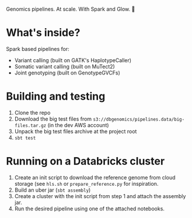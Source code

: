 Genomics pipelines. At scale. With Spark and Glow. :exploding_head:

# What's inside?

Spark based pipelines for:
- Variant calling (built on GATK's HaplotypeCaller)
- Somatic variant calling (built on MuTect2)
- Joint genotyping (built on GenotypeGVCFs)

# Building and testing

1. Clone the repo
2. Download the big test files from `s3://dbgenomics/pipelines.data/big-files.tar.gz` (in the dev
   AWS account)
3. Unpack the big test files archive at the project root
4. `sbt test`

# Running on a Databricks cluster

1. Create an init script to download the reference genome from cloud storage (see `hls.sh` or
   `prepare_reference.py` for inspiration.
2. Build an uber jar (`sbt assembly`)
3. Create a cluster with the init script from step 1 and attach the assembly jar.
4. Run the desired pipeline using one of the attached notebooks.
